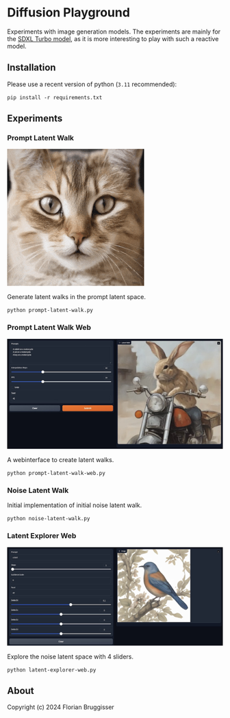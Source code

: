 # Diffusion Playground

Experiments with image generation models. The experiments are mainly for
the [SDXL Turbo model](https://huggingface.co/stabilityai/sdxl-turbo), as it is more interesting to play with such a
reactive model.

## Installation

Please use a recent version of python (`3.11` recommended):

```
pip install -r requirements.txt
```

## Experiments

### Prompt Latent Walk

![Prompt Latent Walk](images/cat-dog-rabbit-walk.gif)

Generate latent walks in the prompt latent space.

```
python prompt-latent-walk.py
```

### Prompt Latent Walk Web

![Prompt Latent Walk Web](images/prompt-latent-walk-web.jpg)

A webinterface to create latent walks.

```
python prompt-latent-walk-web.py
```

### Noise Latent Walk

Initial implementation of initial noise latent walk.

```
python noise-latent-walk.py
```

### Latent Explorer Web

![Latent Explorer Web](images/latent-explorer-web.jpg)

Explore the noise latent space with 4 sliders.

```
python latent-explorer-web.py
```

## About

Copyright (c) 2024 Florian Bruggisser